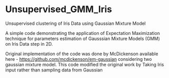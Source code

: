 # Unsupervised_GMM_Iris
Unsupervised clustering of Iris Data using Gaussian Mixture Model

A simple code demonstrating the application of Expectation Maximization technique for parameters estimation of Gausssian Mixture Models (GMM) on Iris Data step in 2D. 

 Original implementation of the code was done by McDickenson available here - https://github.com/mcdickenson/em-gaussian
considering two gaussian mixture model. This code modified the original work by
Taking Iris input rather than sampling data from Gaussian 
